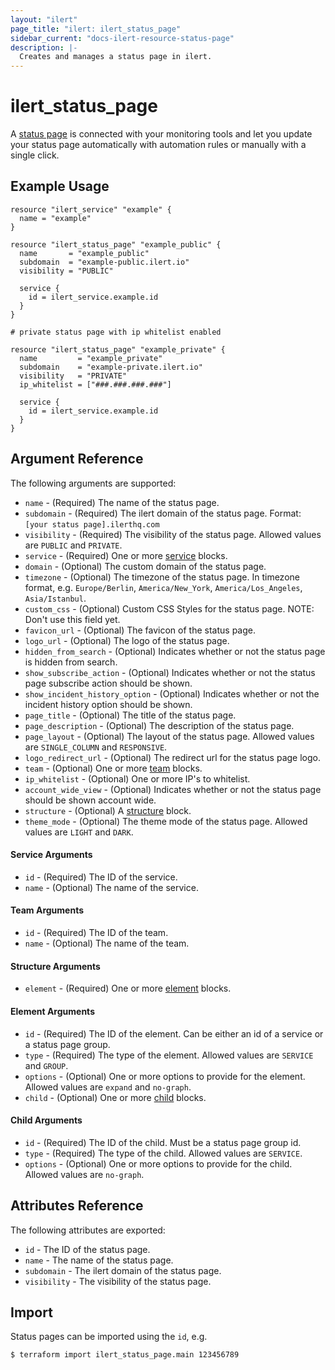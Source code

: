 ```yaml
---
layout: "ilert"
page_title: "ilert: ilert_status_page"
sidebar_current: "docs-ilert-resource-status-page"
description: |-
  Creates and manages a status page in ilert.
---
```


# ilert_status_page

A [status page](https://api.ilert.com/api-docs/#tag/Status-Pages) is connected with your monitoring tools and let you update your status page automatically with automation rules or manually with a single click.

## Example Usage

```hcl
resource "ilert_service" "example" {
  name = "example"
}

resource "ilert_status_page" "example_public" {
  name       = "example_public"
  subdomain  = "example-public.ilert.io"
  visibility = "PUBLIC"

  service {
    id = ilert_service.example.id
  }
}

# private status page with ip whitelist enabled

resource "ilert_status_page" "example_private" {
  name         = "example_private"
  subdomain    = "example-private.ilert.io"
  visibility   = "PRIVATE"
  ip_whitelist = ["###.###.###.###"]

  service {
    id = ilert_service.example.id
  }
}
```

## Argument Reference

The following arguments are supported:

- `name` - (Required) The name of the status page.
- `subdomain` - (Required) The ilert domain of the status page. Format: `[your status page].ilerthq.com`
- `visibility` - (Required) The visibility of the status page. Allowed values are `PUBLIC` and `PRIVATE`.
- `service` - (Required) One or more [service](#service-arguments) blocks.
- `domain` - (Optional) The custom domain of the status page.
- `timezone` - (Optional) The timezone of the status page. In timezone format, e.g. `Europe/Berlin`, `America/New_York`, `America/Los_Angeles`, `Asia/Istanbul`.
- `custom_css` - (Optional) Custom CSS Styles for the status page. NOTE: Don't use this field yet.
- `favicon_url` - (Optional) The favicon of the status page.
- `logo_url` - (Optional) The logo of the status page.
- `hidden_from_search` - (Optional) Indicates whether or not the status page is hidden from search.
- `show_subscribe_action` - (Optional) Indicates whether or not the status page subscribe action should be shown.
- `show_incident_history_option` - (Optional) Indicates whether or not the incident history option should be shown.
- `page_title` - (Optional) The title of the status page.
- `page_description` - (Optional) The description of the status page.
- `page_layout` - (Optional) The layout of the status page. Allowed values are `SINGLE_COLUMN` and `RESPONSIVE`.
- `logo_redirect_url` - (Optional) The redirect url for the status page logo.
- `team` - (Optional) One or more [team](#team-arguments) blocks.
- `ip_whitelist` - (Optional) One or more IP's to whitelist.
- `account_wide_view` - (Optional) Indicates whether or not the status page should be shown account wide.
- `structure` - (Optional) A [structure](#structure-arguments) block.
- `theme_mode` - (Optional) The theme mode of the status page. Allowed values are `LIGHT` and `DARK`.

#### Service Arguments

- `id` - (Required) The ID of the service.
- `name` - (Optional) The name of the service.

#### Team Arguments

- `id` - (Required) The ID of the team.
- `name` - (Optional) The name of the team.

#### Structure Arguments

- `element` - (Required) One or more [element](#element-arguments) blocks.

#### Element Arguments

- `id` - (Required) The ID of the element. Can be either an id of a service or a status page group.
- `type` - (Required) The type of the element. Allowed values are `SERVICE` and `GROUP`.
- `options` - (Optional) One or more options to provide for the element. Allowed values are `expand` and `no-graph`.
- `child` - (Optional) One or more [child](#child-arguments) blocks.

#### Child Arguments

- `id` - (Required) The ID of the child. Must be a status page group id.
- `type` - (Required) The type of the child. Allowed values are `SERVICE`.
- `options` - (Optional) One or more options to provide for the child. Allowed values are `no-graph`.

## Attributes Reference

The following attributes are exported:

- `id` - The ID of the status page.
- `name` - The name of the status page.
- `subdomain` - The ilert domain of the status page.
- `visibility` - The visibility of the status page.

## Import

Status pages can be imported using the `id`, e.g.

```sh
$ terraform import ilert_status_page.main 123456789
```
